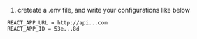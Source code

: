 
1. creteate a .env file, and write your configurations like below
```
REACT_APP_URL = http://api...com
REACT_APP_ID = 53e...8d
```

